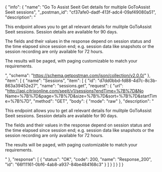 {
  "info": {
    "name": "Go To Assist Seeit Get details for multiple GoToAssist Seeit sessions",
    "_postman_id": "cf37afe0-dadf-413f-adc4-09af49080a51",
    "description": "<p>This endpoint allows you to get all relevant details for mulitple GoToAssist Seeit sessions. Session details are available for 90 days.</p></p>The fields and their values in the response depend on session status and the time elapsed since session end; e.g. session data like snapshots or the session recording are only available for 72 hours.</p><p>The results will be paged, with paging customizable to match your requirements.</p>",
    "schema": "https://schema.getpostman.com/json/collection/v2.0.0/"
  },
  "item": [
    {
      "name": "Sessions",
      "item": [
        {
          "id": "d7dd0bbd-fd88-4d7c-8c3b-863a39452e27",
          "name": "sessions.get",
          "request": {
            "url": "http://api.citrixonline.com/seeit/v1/sessions?endTime=%7B%7D&No Name=%7B%7D&page=%7B%7D&size=%7B%7D&sort=%7B%7D&startTime=%7B%7D",
            "method": "GET",
            "body": {
              "mode": "raw"
            },
            "description": "<p>This endpoint allows you to get all relevant details for mulitple GoToAssist Seeit sessions. Session details are available for 90 days.</p></p>The fields and their values in the response depend on session status and the time elapsed since session end; e.g. session data like snapshots or the session recording are only available for 72 hours.</p><p>The results will be paged, with paging customizable to match your requirements.</p>"
          },
          "response": [
            {
              "status": "OK",
              "code": 200,
              "name": "Response_200",
              "id": "66f11161-0bf6-4ab8-a937-84be484168c3"
            }
          ]
        }
      ]
    }
  ]
}
